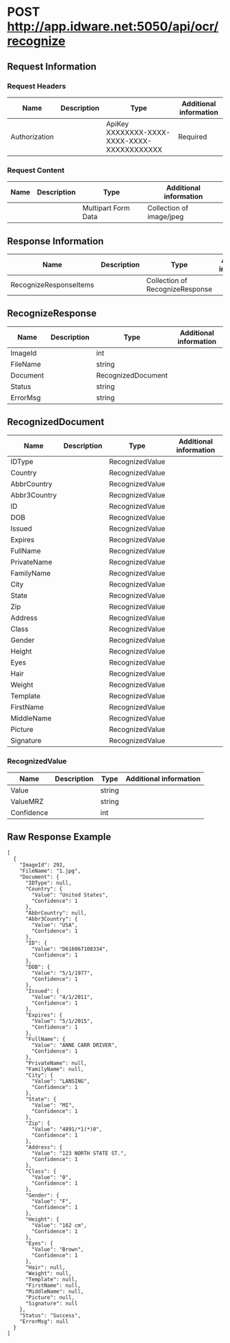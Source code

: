 # POST http://app.idware.net:5050/api/ocr/recognize
## Request Information

### Request Headers
|Name|Description|Type|Additional information|
|-----|-------|-----|-----------|
|Authorization||ApiKey XXXXXXXX-XXXX-XXXX-XXXX-XXXXXXXXXXXX|Required|


### Request Content
|Name|Description|Type|Additional information|
|-----|-------|-----|-----------|
|||Multipart Form Data|Collection of image/jpeg|

## Response Information
|Name|Description|Type|Additional information|
|-----|-------|-----|-----------|
|RecognizeResponseItems||Collection of RecognizeResponse||

## RecognizeResponse
|Name|Description|Type|Additional information|
|-----|-------|-----|-----------|
|ImageId||int||
|FileName||string|
|Document||RecognizedDocument||
|Status||string||
|ErrorMsg||string|

## RecognizedDocument
|Name|Description|Type|Additional information|
|-----|-------|-----|-----------|
|IDType||RecognizedValue||
|Country||RecognizedValue||
|AbbrCountry||RecognizedValue||
|Abbr3Country||RecognizedValue||
|ID||RecognizedValue||
|DOB||RecognizedValue||
|Issued||RecognizedValue||
|Expires||RecognizedValue||
|FullName||RecognizedValue||
|PrivateName||RecognizedValue||
|FamilyName||RecognizedValue||
|City||RecognizedValue||
|State||RecognizedValue||
|Zip||RecognizedValue||
|Address||RecognizedValue||
|Class||RecognizedValue||
|Gender||RecognizedValue||
|Height||RecognizedValue||
|Eyes||RecognizedValue||
|Hair||RecognizedValue||
|Weight||RecognizedValue||
|Template||RecognizedValue||
|FirstName||RecognizedValue||
|MiddleName||RecognizedValue||
|Picture||RecognizedValue||
|Signature||RecognizedValue||

### RecognizedValue
|Name|Description|Type|Additional information|
|-----|-------|-----|-----------|
|Value||string||
|ValueMRZ||string||
|Confidence||int||

## Raw Response Example
```
[
  {
    "ImageId": 292,
    "FileName": "1.jpg",
    "Document": {
      "IDType": null,
      "Country": {
        "Value": "United States",
        "Confidence": 1
      },
      "AbbrCountry": null,
      "Abbr3Country": {
        "Value": "USA",
        "Confidence": 1
      },
      "ID": {
        "Value": "D616067108334",
        "Confidence": 1
      },
      "DOB": {
        "Value": "5/1/1977",
        "Confidence": 1
      },
      "Issued": {
        "Value": "4/1/2011",
        "Confidence": 1
      },
      "Expires": {
        "Value": "5/1/2015",
        "Confidence": 1
      },
      "FullName": {
        "Value": "ANNE CARR DRIVER",
        "Confidence": 1
      },
      "PrivateName": null,
      "FamilyName": null,
      "City": {
        "Value": "LANSING",
        "Confidence": 1
      },
      "State": {
        "Value": "MI",
        "Confidence": 1
      },
      "Zip": {
        "Value": "4891/*1(*)0",
        "Confidence": 1
      },
      "Address": {
        "Value": "123 NORTH STATE ST.",
        "Confidence": 1
      },
      "Class": {
        "Value": "0",
        "Confidence": 1
      },
      "Gender": {
        "Value": "F",
        "Confidence": 1
      },
      "Height": {
        "Value": "162 cm",
        "Confidence": 1
      },
      "Eyes": {
        "Value": "Brown",
        "Confidence": 1
      },
      "Hair": null,
      "Weight": null,
      "Template": null,
      "FirstName": null,
      "MiddleName": null,
      "Picture": null,
      "Signature": null
    },
    "Status": "Success",
    "ErrorMsg": null
  }
]
```
